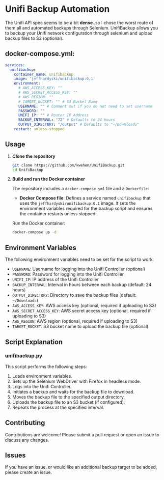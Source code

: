 # Unifi Backup Automation

The Unifi API spec seems to be a bit **dense**..so I chose the worst route of them all and automated backups through Selenium. UnifiBackup allows you to backup your Unifi network configuration through selenium and upload backup files to S3 (optional).

## docker-compose.yml:

```yaml
services:
  unifibackup:
    container_name: unifibackup
    image: 'jeffhardyski/unifibackup:0.1'
    environment:
      # AWS_ACCESS_KEY: ""
      # AWS_SECRET_ACCESS_KEY: ""
      # AWS_REGION: ""
      # TARGET_BUCKET: "" # S3 Bucket Name
      USERNAME: "" # Comment out if you do not need to set username
      PASSWORD: "" 
      UNIFI_IP: "" # Router IP Address
      BACKUP_INTERVAL: "72" # Defaults to 24 Hours
      OUTPUT_DIRECTORY: "/output" # Defaults to "~/Downloads"
    restart: unless-stopped 
```

## Usage

1. **Clone the repository**

   ```sh
   git clone https://github.com/kwehen/UnifiBackup.git
   cd UnifiBackup
   ```

2. **Build and run the Docker container**

   The repository includes a `docker-compose.yml` file and a `Dockerfile`:

   - **Docker Compose file**: Defines a service named `unifibackup` that uses the `jeffhardyski/unifibackup:0.1` image. It sets the environment variables required for the backup script and ensures the container restarts unless stopped.

   Run the Docker container:

   ```sh
   docker-compose up -d
   ```

## Environment Variables

The following environment variables need to be set for the script to work:

- `USERNAME`: Username for logging into the Unifi Controller (optional)
- `PASSWORD`: Password for logging into the Unifi Controller
- `UNIFI_IP`: IP address of the Unifi Controller
- `BACKUP_INTERVAL`: Interval in hours between each backup (default: 24 hours)
- `OUTPUT_DIRECTORY`: Directory to save the backup files (default: `~/Downloads`)
- `AWS_ACCESS_KEY`: AWS access key (optional, required if uploading to S3)
- `AWS_SECRET_ACCESS_KEY`: AWS secret access key (optional, required if uploading to S3)
- `AWS_REGION`: AWS region (optional, required if uploading to S3)
- `TARGET_BUCKET`: S3 bucket name to upload the backup file (optional)


## Script Explanation

### unifibackup.py

This script performs the following steps:

1. Loads environment variables.
2. Sets up the Selenium WebDriver with Firefox in headless mode.
3. Logs into the Unifi Controller.
4. Initiates a backup and waits for the backup file to download.
5. Moves the backup file to the specified output directory.
6. Uploads the backup file to an S3 bucket (if configured).
7. Repeats the process at the specified interval.

## Contributing

Contributions are welcome! Please submit a pull request or open an issue to discuss any changes.

## Issues

If you have an issue, or would like an additional backup target to be added, please create an issue.
